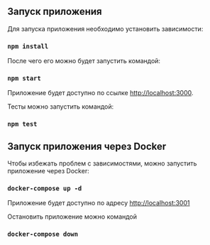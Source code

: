 ## Запуск приложения 

Для запуска приложения необходимо установить зависимости:

### `npm install`

После чего его можно будет запустить командой:

### `npm start`

Приложение будет доступно по ссылке [http://localhost:3000](http://localhost:3000).

Тесты можно запустить командой:

### `npm test`

## Запуск приложения через Docker

Чтобы избежать проблем с зависимостями, можно запустить приложение через Docker:

### `docker-compose up -d`

Приложение будет доступно по адресу [http://localhost:3001](http://localhost:3001)

Остановить приложение можно командой 

### `docker-compose down`
